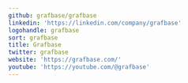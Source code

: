```yaml
---
github: grafbase/grafbase
linkedin: 'https://linkedin.com/company/grafbase'
logohandle: grafbase
sort: grafbase
title: Grafbase
twitter: grafbase
website: 'https://grafbase.com/'
youtube: 'https://youtube.com/@grafbase'
---
```

